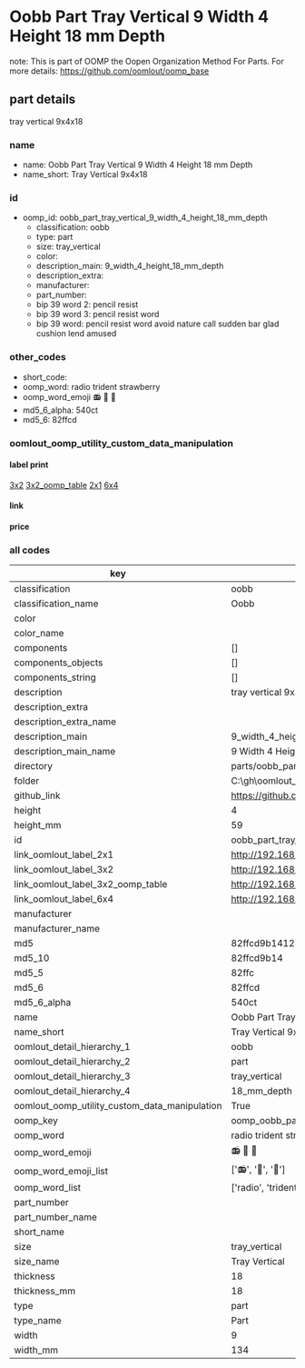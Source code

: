 # Oobb Part Tray Vertical 9 Width 4 Height 18 mm Depth  

note: This is part of OOMP the Oopen Organization Method For Parts. For more details: https://github.com/oomlout/oomp_base

##  part details
  



tray vertical 9x4x18



### name
* name: Oobb Part Tray Vertical 9 Width 4 Height 18 mm Depth
* name_short: Tray Vertical 9x4x18 
### id
* oomp_id: oobb_part_tray_vertical_9_width_4_height_18_mm_depth
  * classification: oobb
  * type: part
  * size: tray_vertical
  * color: 
  * description_main: 9_width_4_height_18_mm_depth
  * description_extra: 
  * manufacturer: 
  * part_number: 
  * bip 39 word 2: pencil resist
  * bip 39 word 3: pencil resist word
  * bip 39 word: pencil resist word avoid nature call sudden bar glad cushion lend amused

### other_codes
* short_code: 
* oomp_word: radio trident strawberry
* oomp_word_emoji :radio: :trident: :strawberry:
* md5_6_alpha: 540ct
* md5_6: 82ffcd






### oomlout_oomp_utility_custom_data_manipulation
#### label print
[3x2](http://192.168.1.245:1112/?label=oomp%20540ct)
[3x2_oomp_table](http://192.168.1.108:1112/?label=oomp%20540ct)
[2x1](http://192.168.1.242:1112/?label=oomp%20540ct)
[6x4](http://192.168.1.55:1112/?label=oomp%20540ct)    

#### link

                              

#### price







### all codes 
| key | value |  
| --- | --- |  
| classification | oobb |  
| classification_name | Oobb |  
| color |  |  
| color_name |  |  
| components | [] |  
| components_objects | [] |  
| components_string | [] |  
| description | tray vertical 9x4x18 |  
| description_extra |  |  
| description_extra_name |  |  
| description_main | 9_width_4_height_18_mm_depth |  
| description_main_name | 9 Width 4 Height 18 mm Depth |  
| directory | parts/oobb_part_tray_vertical_9_width_4_height_18_mm_depth |  
| folder | C:\gh\oomlout_oobb_version_4_generated_parts\parts\oobb_part_tray_vertical_9_width_4_height_18_mm_depth |  
| github_link | https://github.com/oomlout/oomlout_oomp_part_src/tree/main/parts/oobb_part_tray_vertical_9_width_4_height_18_mm_depth |  
| height | 4 |  
| height_mm | 59 |  
| id | oobb_part_tray_vertical_9_width_4_height_18_mm_depth |  
| link_oomlout_label_2x1 | http://192.168.1.242:1112/?label=oomp%20540ct |  
| link_oomlout_label_3x2 | http://192.168.1.245:1112/?label=oomp%20540ct |  
| link_oomlout_label_3x2_oomp_table | http://192.168.1.108:1112/?label=oomp%20540ct |  
| link_oomlout_label_6x4 | http://192.168.1.55:1112/?label=oomp%20540ct |  
| manufacturer |  |  
| manufacturer_name |  |  
| md5 | 82ffcd9b14127b1081c9b101faeddd15 |  
| md5_10 | 82ffcd9b14 |  
| md5_5 | 82ffc |  
| md5_6 | 82ffcd |  
| md5_6_alpha | 540ct |  
| name | Oobb Part Tray Vertical 9 Width 4 Height 18 mm Depth |  
| name_short | Tray Vertical 9x4x18  |  
| oomlout_detail_hierarchy_1 | oobb |  
| oomlout_detail_hierarchy_2 | part |  
| oomlout_detail_hierarchy_3 | tray_vertical |  
| oomlout_detail_hierarchy_4 | 18_mm_depth |  
| oomlout_oomp_utility_custom_data_manipulation | True |  
| oomp_key | oomp_oobb_part_tray_vertical_9_width_4_height_18_mm_depth |  
| oomp_word | radio trident strawberry |  
| oomp_word_emoji | :radio: :trident: :strawberry: |  
| oomp_word_emoji_list | [':radio:', ':trident:', ':strawberry:'] |  
| oomp_word_list | ['radio', 'trident', 'strawberry'] |  
| part_number |  |  
| part_number_name |  |  
| short_name |  |  
| size | tray_vertical |  
| size_name | Tray Vertical |  
| thickness | 18 |  
| thickness_mm | 18 |  
| type | part |  
| type_name | Part |  
| width | 9 |  
| width_mm | 134 |  
